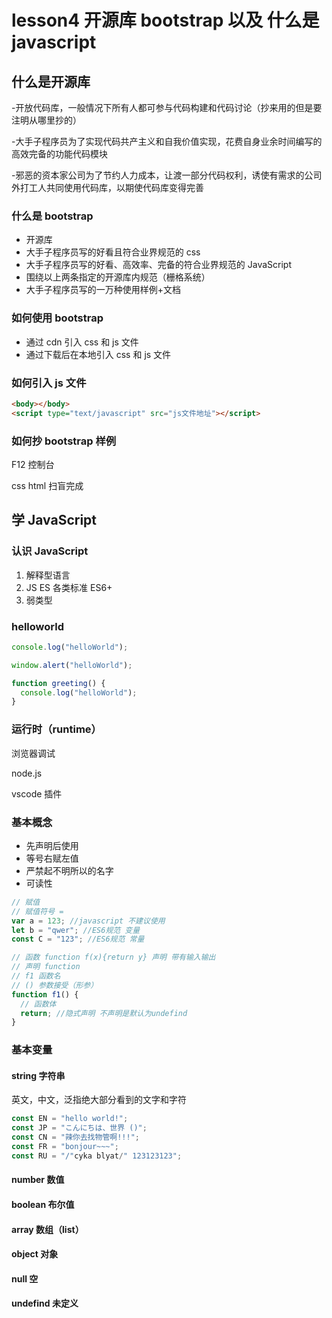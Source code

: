 # lesson4 开源库 bootstrap 以及 什么是 javascript

## 什么是开源库

-开放代码库，一般情况下所有人都可参与代码构建和代码讨论（抄来用的但是要注明从哪里抄的）

-大手子程序员为了实现代码共产主义和自我价值实现，花费自身业余时间编写的高效完备的功能代码模块

-邪恶的资本家公司为了节约人力成本，让渡一部分代码权利，诱使有需求的公司外打工人共同使用代码库，以期使代码库变得完善

### 什么是 bootstrap

- 开源库
- 大手子程序员写的好看且符合业界规范的 css
- 大手子程序员写的好看、高效率、完备的符合业界规范的 JavaScript
- 围绕以上两条指定的开源库内规范（栅格系统）
- 大手子程序员写的一万种使用样例+文档

### 如何使用 bootstrap

- 通过 cdn 引入 css 和 js 文件
- 通过下载后在本地引入 css 和 js 文件

### 如何引入 js 文件

```html
<body></body>
<script type="text/javascript" src="js文件地址"></script>
```

### 如何抄 bootstrap 样例

F12 控制台

css html 扫盲完成

## 学 JavaScript

### 认识 JavaScript

1. 解释型语言
2. JS ES 各类标准 ES6+
3. 弱类型

### helloworld

```js
console.log("helloWorld");

window.alert("helloWorld");

function greeting() {
  console.log("helloWorld");
}
```

### 运行时（runtime）

浏览器调试

node.js

vscode 插件

### 基本概念

- 先声明后使用
- 等号右赋左值
- 严禁起不明所以的名字
- 可读性

```js
// 赋值
// 赋值符号 =
var a = 123; //javascript 不建议使用
let b = "qwer"; //ES6规范 变量
const C = "123"; //ES6规范 常量

// 函数 function f(x){return y} 声明 带有输入输出
// 声明 function
// f1 函数名
// () 参数接受（形参）
function f1() {
  // 函数体
  return; //隐式声明 不声明是默认为undefind
}
```

### 基本变量

#### string 字符串

英文，中文，泛指绝大部分看到的文字和字符

```js
const EN = "hello world!";
const JP = "こんにちは、世界 ()";
const CN = "辣你去找物管啊!!!";
const FR = "bonjour~~~";
const RU = "/"cyka blyat/" 123123123";
```

#### number 数值

#### boolean 布尔值

#### array 数组（list）

#### object 对象

#### null 空

#### undefind 未定义
